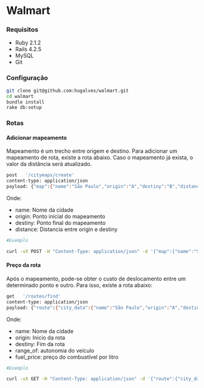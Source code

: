 # Walmart

### Requisitos
* Ruby 2.1.2
* Rails 4.2.5
* MySQL
* Git

### Configuração

```sh
git clone git@github.com:hugalves/walmart.git
cd walmart
bundle install
rake db:setup
```


### Rotas

#### Adicionar mapeamento

Mapeamento é um trecho entre origem e destino. Para adicionar um mapeamento de rota, existe a rota abaixo. Caso o mapeamento já exista, o valor da distância será atualizado.

```sh
post   '/citymaps/create'
content-type: application/json
payload: {"map":{"name":"São Paulo","origin":"A","destiny":"B","distance":"100"}}
```

Onde:
* name: Nome da cidade
* origin: Ponto inicial do mapeamento
* destiny: Ponto final do mapeamento
* distance: Distancia entre origin e destiny

```sh
#Exemplo

curl -vX POST -H "Content-Type: application/json" -d '{"map":{"name":"São Paulo","origin":"A","destiny":"B","distance":"100"}}' http://localhost:3000/citymaps/create
```

#### Preço da rota

Após o mapeamento, pode-se obter o custo de deslocamento entre um determinado ponto e outro. Para isso, existe a rota abaixo:

```sh
get   '/routes/find'
content-type: application/json
payload: {"route":{"city_data":{"name":"São Paulo","origin":"A","destiny":"E"},"transport":{"range_of":10.5,"fuel_price":2.5}}}
```

Onde:
* name: Nome da cidade
* origin: Inicio da rota
* destiny: Fim da rota
* range_of: autonomia do veículo
* fuel_price: preço do combustível por litro

```sh
#Exemplo

curl -vX GET -H "Content-Type: application/json" -d '{"route":{"city_data":{"name":"São Paulo","origin":"A","destiny":"E"},"transport":{"range_of":10.5,"fuel_price":2.5}}}' http://localhost:3000/routes/find
```
